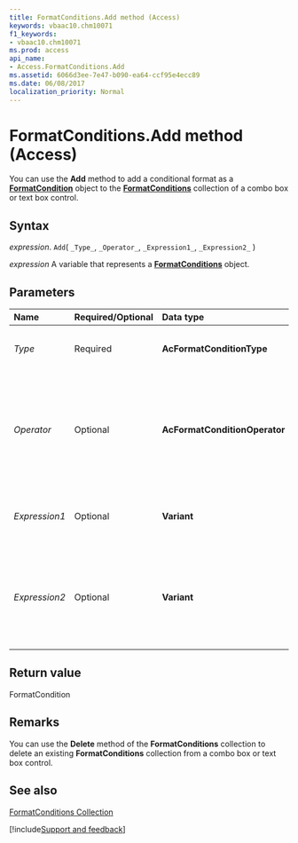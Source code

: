 ```yaml
---
title: FormatConditions.Add method (Access)
keywords: vbaac10.chm10071
f1_keywords:
- vbaac10.chm10071
ms.prod: access
api_name:
- Access.FormatConditions.Add
ms.assetid: 6066d3ee-7e47-b090-ea64-ccf95e4ecc89
ms.date: 06/08/2017
localization_priority: Normal
---
```



# FormatConditions.Add method (Access)

You can use the **Add** method to add a conditional format as a **[FormatCondition](Access.FormatCondition.md)** object to the **[FormatConditions](Access.FormatConditions.md)** collection of a combo box or text box control.


## Syntax

_expression_. `Add`( `_Type_`, `_Operator_`, `_Expression1_`, `_Expression2_` )

_expression_ A variable that represents a **[FormatConditions](Access.FormatConditions.md)** object.


## Parameters



|Name|Required/Optional|Data type|Description|
|:-----|:-----|:-----|:-----|
| _Type_|Required|**AcFormatConditionType**|An **[AcFormatConditionType](Access.AcFormatConditionType.md)** constant that specifies the type of format condition to be added.|
| _Operator_|Optional|**AcFormatConditionOperator**|An **[AcFormatConditionOperator](Access.AcFormatConditionOperator.md)** constant that specified the operator. If the _Type_ argument is **acExpression**, the _Operator_ argument is ignored. If you leave this argument blank, the default constant (**acBetween**) is assumed.|
| _Expression1_|Optional|**Variant**|A value or expression associated with the first part of the conditional format. Can be a constant or a string value.|
| _Expression2_|Optional|**Variant**|A value or expression associated with the second part of the conditional format when the  _Operator_ argument is **acBetween** or **acNotBetween** (otherwise, this argument is ignored). Can be a constant or a string value.|

## Return value

FormatCondition


## Remarks

You can use the **Delete** method of the **FormatConditions** collection to delete an existing **FormatConditions** collection from a combo box or text box control.


## See also


[FormatConditions Collection](Access.FormatConditions.md)

[!include[Support and feedback](~/includes/feedback-boilerplate.md)]